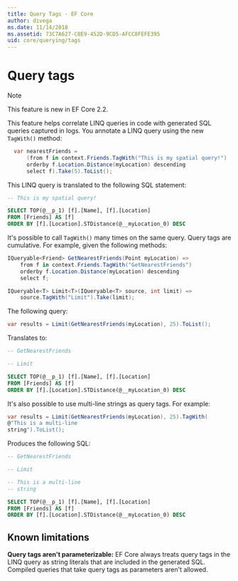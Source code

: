 ```yaml
---
title: Query Tags - EF Core
author: divega
ms.date: 11/14/2018
ms.assetid: 73C7A627-C8E9-452D-9CD5-AFCC8FEFE395
uid: core/querying/tags
---
```


# Query tags

> [!NOTE]
> This feature is new in EF Core 2.2.

This feature helps correlate LINQ queries in code with generated SQL queries captured in logs.
You annotate a LINQ query using the new `TagWith()` method:

``` csharp
  var nearestFriends =
      (from f in context.Friends.TagWith("This is my spatial query!")
      orderby f.Location.Distance(myLocation) descending
      select f).Take(5).ToList();
```

This LINQ query is translated to the following SQL statement:

``` sql
-- This is my spatial query!

SELECT TOP(@__p_1) [f].[Name], [f].[Location]
FROM [Friends] AS [f]
ORDER BY [f].[Location].STDistance(@__myLocation_0) DESC
```

It's possible to call `TagWith()` many times on the same query.
Query tags are cumulative.
For example, given the following methods:

``` csharp
IQueryable<Friend> GetNearestFriends(Point myLocation) =>
    from f in context.Friends.TagWith("GetNearestFriends")
    orderby f.Location.Distance(myLocation) descending
    select f;

IQueryable<T> Limit<T>(IQueryable<T> source, int limit) =>
    source.TagWith("Limit").Take(limit);
```

The following query:

``` csharp
var results = Limit(GetNearestFriends(myLocation), 25).ToList();
```

Translates to:

``` sql
-- GetNearestFriends

-- Limit

SELECT TOP(@__p_1) [f].[Name], [f].[Location]
FROM [Friends] AS [f]
ORDER BY [f].[Location].STDistance(@__myLocation_0) DESC
```

It's also possible to use multi-line strings as query tags.
For example:

``` csharp
var results = Limit(GetNearestFriends(myLocation), 25).TagWith(
@"This is a multi-line
string").ToList();
```

Produces the following SQL:

``` sql
-- GetNearestFriends

-- Limit

-- This is a multi-line
-- string

SELECT TOP(@__p_1) [f].[Name], [f].[Location]
FROM [Friends] AS [f]
ORDER BY [f].[Location].STDistance(@__myLocation_0) DESC
```

## Known limitations

**Query tags aren't parameterizable:**
EF Core always treats query tags in the LINQ query as string literals that are included in the generated SQL.
Compiled queries that take query tags as parameters aren't allowed.
